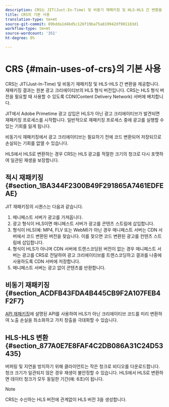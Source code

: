 ```yaml
---
description: CRS는 JIT(Just-In-Time) 및 비동기 재패키징 및 HLS-HLS 간 변환을 제공합니다. 재패키징 결과는 원본 광고 크리에이티브의 HLS 형식 버전입니다. CRS는 HLS 형식 버전을 필요할 때 사용할 수 있도록 CDN(Content Delivery Network) 서버에 배치합니다.
title: CRS의 기본 사용
translation-type: tm+mt
source-git-commit: 89bdda1d4bd5c126f19ba75a819942df901183d1
workflow-type: tm+mt
source-wordcount: '351'
ht-degree: 0%

---
```



# CRS {#main-uses-of-crs}의 기본 사용

CRS는 JIT(Just-In-Time) 및 비동기 재패키징 및 HLS-HLS 간 변환을 제공합니다. 재패키징 결과는 원본 광고 크리에이티브의 HLS 형식 버전입니다. CRS는 HLS 형식 버전을 필요할 때 사용할 수 있도록 CDN(Content Delivery Network) 서버에 배치합니다.

JIT에서 Adobe Primetime 광고 삽입은 HLS가 아닌 광고 크리에이티브가 발견되면 재패키징 프로세스를 시작합니다. 일반적으로 재패키징 프로세스 중에 광고를 실행할 수 있는 기회를 잃게 됩니다.

비동기식 재패키징에서 광고 크리에이티브는 필요하기 전에 코드 변환되어 저장되므로 손실되는 기회를 없앨 수 있습니다.

HLS에서 HLS로 변환하는 경우 CRS는 HLS 광고를 적절한 크기의 청크로 다시 포맷하여 일관된 재생을 보장합니다.

## 적시 재패키징 {#section_1BA344F2300B49F291865A7461EDFEAE}

JIT 재패키징의 시퀀스는 다음과 같습니다.

1. 매니페스트 서버가 광고를 가져옵니다.
1. 광고 형식이 HLS이면 매니페스트 서버가 광고를 콘텐츠 스트림에 삽입합니다.
1. 형식이 HLS(예: MP4, FLV 또는 WebM)가 아닌 경우 매니페스트 서버는 CDN 서버에서 코드 변환된 버전을 찾습니다. 이를 찾으면 코드 변환된 광고를 컨텐츠 스트림에 삽입합니다.
1. 형식이 HLS가 아니며 CDN 서버에 트랜스코딩된 버전이 없는 경우 매니페스트 서버는 광고를 CRS로 전달하여 광고 크리에이티브를 트랜스코딩하고 결과를 나중에 사용하도록 CDN 서버에 저장합니다.
1. 매니페스트 서버는 광고 없이 콘텐츠를 반환합니다.

## 비동기 재패키징 {#section_ACDFB43FDA4B445CB9F2A107FEB4F2F7}

[API 재패키징](../~old-creative-repackaging-service/api-repackage.md)에 설명된 API를 사용하여 HLS가 아닌 크리에이티브 코드를 미리 변환하여 노출 손실을 최소화하고 가치 창출을 극대화할 수 있습니다.

## HLS-HLS 변환 {#section_877A0E7E8FAF4C2DB086A31C24D53435}

버퍼링 및 지연을 방지하기 위해 클라이언트는 작은 청크로 비디오를 다운로드합니다. 청크 크기가 일관되지 않은 경우 재생이 불안정할 수 있습니다. HLS에서 HLS로 변환하면 데이터 청크가 모두 동일한 기간(예: 6초)이 됩니다.

>[!NOTE]
>
>CRS는 수신하는 HLS 버전에 관계없이 HLS 버전 3을 생성합니다.